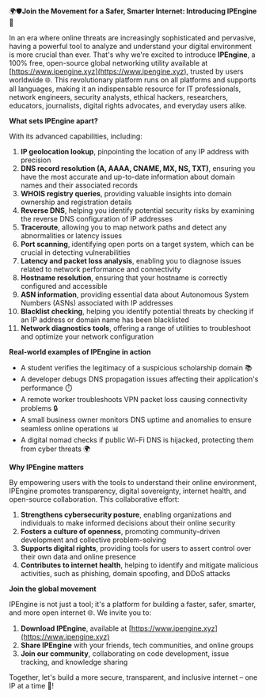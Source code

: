 🌍🛡️**Join the Movement for a Safer, Smarter Internet: Introducing IPEngine 🚀**

In an era where online threats are increasingly sophisticated and pervasive, having a powerful tool to analyze and understand your digital environment is more crucial than ever. That's why we're excited to introduce **IPEngine**, a 100% free, open-source global networking utility available at [https://www.ipengine.xyz](https://www.ipengine.xyz), trusted by users worldwide 🌐. This revolutionary platform runs on all platforms and supports all languages, making it an indispensable resource for IT professionals, network engineers, security analysts, ethical hackers, researchers, educators, journalists, digital rights advocates, and everyday users alike.

**What sets IPEngine apart?**

With its advanced capabilities, including:

1.  **IP geolocation lookup**, pinpointing the location of any IP address with precision
2.  **DNS record resolution (A, AAAA, CNAME, MX, NS, TXT)**, ensuring you have the most accurate and up-to-date information about domain names and their associated records
3.  **WHOIS registry queries**, providing valuable insights into domain ownership and registration details
4.  **Reverse DNS**, helping you identify potential security risks by examining the reverse DNS configuration of IP addresses
5.  **Traceroute**, allowing you to map network paths and detect any abnormalities or latency issues
6.  **Port scanning**, identifying open ports on a target system, which can be crucial in detecting vulnerabilities
7.  **Latency and packet loss analysis**, enabling you to diagnose issues related to network performance and connectivity
8.  **Hostname resolution**, ensuring that your hostname is correctly configured and accessible
9.  **ASN information**, providing essential data about Autonomous System Numbers (ASNs) associated with IP addresses
10. **Blacklist checking**, helping you identify potential threats by checking if an IP address or domain name has been blacklisted
11. **Network diagnostics tools**, offering a range of utilities to troubleshoot and optimize your network configuration

**Real-world examples of IPEngine in action**

*   A student verifies the legitimacy of a suspicious scholarship domain 📚
*   A developer debugs DNS propagation issues affecting their application's performance ⏱️
*   A remote worker troubleshoots VPN packet loss causing connectivity problems 🔒
*   A small business owner monitors DNS uptime and anomalies to ensure seamless online operations 📊
*   A digital nomad checks if public Wi-Fi DNS is hijacked, protecting them from cyber threats 🌍

**Why IPEngine matters**

By empowering users with the tools to understand their online environment, IPEngine promotes transparency, digital sovereignty, internet health, and open-source collaboration. This collaborative effort:

1.  **Strengthens cybersecurity posture**, enabling organizations and individuals to make informed decisions about their online security
2.  **Fosters a culture of openness**, promoting community-driven development and collective problem-solving
3.  **Supports digital rights**, providing tools for users to assert control over their own data and online presence
4.  **Contributes to internet health**, helping to identify and mitigate malicious activities, such as phishing, domain spoofing, and DDoS attacks

**Join the global movement**

IPEngine is not just a tool; it's a platform for building a faster, safer, smarter, and more open internet 🌐. We invite you to:

1.  **Download IPEngine**, available at [https://www.ipengine.xyz](https://www.ipengine.xyz)
2.  **Share IPEngine** with your friends, tech communities, and online groups
3.  **Join our community**, collaborating on code development, issue tracking, and knowledge sharing

Together, let's build a more secure, transparent, and inclusive internet – one IP at a time 🚀!